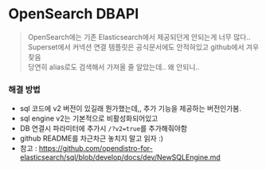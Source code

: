 # OpenSearch DBAPI

> OpenSearch에는 기존 Elasticsearch에서 제공되던게 안되는게 너무 많다..<br>
> Superset에서 커넥션 연결 템플릿은 공식문서에도 안적혀있고 github에서 겨우 찾음<br>
> 당연히 alias로도 검색해서 가져올 줄 알았는데.. 왜 안되니..<br>

### 해결 방법
- sql 코드에 v2 버전이 있길래 뭔가했는데,, 추가 기능을 제공하는 버전인가봄.
- sql engine v2는 기본적으로 비활성화되어있고
- DB 연결시 파라미터에 추가시  `/?v2=true`를 추가해줘야함
- github README를 차근차근 놓치지 말고 읽자 :)
- 참고 : https://github.com/opendistro-for-elasticsearch/sql/blob/develop/docs/dev/NewSQLEngine.md
